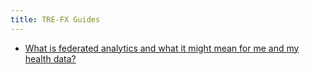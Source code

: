 ```yaml
---
title: TRE-FX Guides
---
```


* [What is federated analytics and what it might mean for me and my health data?](/federated-analytics)
  
<!-- further powerpoints etc. to be added -->